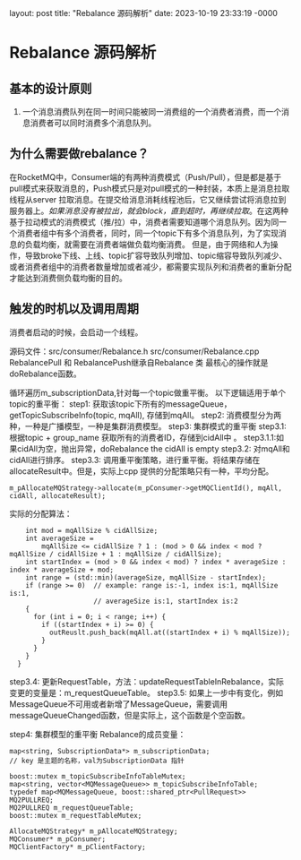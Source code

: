 layout: post
title: "Rebalance 源码解析"
date: 2023-10-19 23:33:19 -0000

# Rebalance 源码解析
## 基本的设计原则
1. 一个消息消费队列在同一时间只能被同一消费组的一个消费者消费，而一个消息消费者可以同时消费多个消息队列。
## 为什么需要做rebalance？
在RocketMQ中，Consumer端的有两种消费模式（Push/Pull），但是都是基于pull模式来获取消息的，Push模式只是对pull模式的一种封装，本质上是消息拉取线程从server 拉取消息。在提交给消息消耗线程池后，它又继续尝试将消息拉到服务器上。*如果消息没有被拉出，就会block，直到超时，再继续拉取*。在这两种基于拉动模式的消费模式（推/拉）中，消费者需要知道哪个消息队列。因为同一个消费者组中有多个消费者，同时，同一个topic下有多个消息队列，为了实现消息的负载均衡，就需要在消费者端做负载均衡消费。
    但是，由于网络和人为操作，导致broke下线、上线、topic扩容导致队列增加、topic缩容导致队列减少、或者消费者组中的消费者数量增加或者减少，都需要实现队列和消费者的重新分配才能达到消费侧负载均衡的目的。

## 触发的时机以及调用周期
消费者启动的时候，会启动一个线程。


源码文件：src/consumer/Rebalance.h  src/consumer/Rebalance.cpp
RebalancePull 和 RebalancePush继承自Rebalance 类
最核心的操作就是doRebalance函数。

循环遍历m_subscriptionData,针对每一个topic做重平衡。
以下逻辑适用于单个topic的重平衡：
step1: 获取该topic下所有的messageQueue，getTopicSubscribeInfo(topic, mqAll), 存储到mqAll。
step2: 消费模型分为两种，一种是广播模型，一种是集群消费模型。
step3: 集群模式的重平衡
step3.1: 根据topic + group_name 获取所有的消费者ID，存储到cidAll中 。
step3.1.1:如果cidAll为空，抛出异常，doRebalance the cidAll is empty
step3.2: 对mqAll和 cidAll进行排序。
step3.3: 调用重平衡策略，进行重平衡。将结果存储在allocateResult中。但是，实际上cpp 提供的分配策略只有一种，平均分配。
 ```
 m_pAllocateMQStrategy->allocate(m_pConsumer->getMQClientId(), mqAll, cidAll, allocateResult);
```
实际的分配算法：
```    int mqAllSize = mqAll.size();
    int mod = mqAllSize % cidAllSize;
    int averageSize =
        mqAllSize <= cidAllSize ? 1 : (mod > 0 && index < mod ? mqAllSize / cidAllSize + 1 : mqAllSize / cidAllSize);
    int startIndex = (mod > 0 && index < mod) ? index * averageSize : index * averageSize + mod;
    int range = (std::min)(averageSize, mqAllSize - startIndex);
    if (range >= 0)  // example: range is:-1, index is:1, mqAllSize is:1,
                     // averageSize is:1, startIndex is:2
    {
      for (int i = 0; i < range; i++) {
        if ((startIndex + i) >= 0) {
          outReuslt.push_back(mqAll.at((startIndex + i) % mqAllSize));
        }
      }
    }
  }
```
step3.4: 更新RequestTable，方法：updateRequestTableInRebalance，实际变更的变量是：m_requestQueueTable。
step3.5: 如果上一步中有变化，例如MessageQueue不可用或者新增了MessageQueue，需要调用messageQueueChanged函数，但是实际上，这个函数是个空函数。

step4: 集群模型的重平衡
Rebalance的成员变量：
``` 
map<string, SubscriptionData*> m_subscriptionData; 
// key 是主题的名称，val为SubscriptionData 指针

boost::mutex m_topicSubscribeInfoTableMutex;
map<string, vector<MQMessageQueue>> m_topicSubscribeInfoTable;
typedef map<MQMessageQueue, boost::shared_ptr<PullRequest>> MQ2PULLREQ;
MQ2PULLREQ m_requestQueueTable;
boost::mutex m_requestTableMutex;

AllocateMQStrategy* m_pAllocateMQStrategy;
MQConsumer* m_pConsumer;
MQClientFactory* m_pClientFactory;
```
